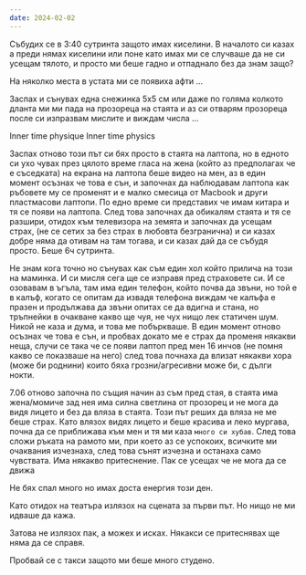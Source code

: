 ```yaml
---
date: 2024-02-02
---
```

Събудих се в 3:40 сутринта защото имах киселини. В началото си казах а преди нямах киселини или поне като имах ми се случваше да не си усещам тялото, и просто ми беше гадно и отпаднало без да знам защо?

На няколко места в устата ми се появиха афти ...

Заспах и сънувах една снежинка 5x5 см или даже по голяма колкото дланта ми ми пада на прозореца на стаята и аз си отварям прозореца после си изпразвам мислите и виждам числа ...

Inner time physique
Inner time physics

Заспах отново този път си бях просто в стаята на лаптопа, но в едното си ухо чувах през цялото време гласа на жена (който аз предполагах че е съседката)  на екрана на лаптопа беше видео на мен, аз в един момент осъзнах че това е сън, и започнах да наблюдавам лаптопа как ръбовете му се променят и е малко смесица от Macbook и други пластмасови лаптопи. По едно време си представих че имам китара и тя се появи на лаптопа. След това започнах да обикалям стаята и тя се разшири, отидох към телевизора на земята и започнах да усещам страх, (не се сетих за без страх в любовта безгранична) и си казах добре няма да отивам на там тогава, и си казах дай да се събудя просто. Беше 6ч сутринта.

Не знам кога точно но сънувах как съм един хол който прилича на този на маминка. И си мисля сега ще се изправя пред страховете си. И се озовавам в ъгъла, там има един телефон, който почва да звъни, но той е в калъф, когато се опитам да извадя телефона виждам че калъфа е празен и продължава да звъни опитах се да вдигна и стана, но тръпнейки в очакване какво ще чуя, не чух нищо лек статичен шум. Никой не каза и дума, и това ме побъркваше. В един момент отново осъзнах че това е сън, и пробвах докато ме е страх да променя някакви неща, случи се така че се появи лаптоп пред мен 16 инчов (не помня какво се показваше на него) след това почнаха да влизат някакви хора (може би роднини) които бяха грозни/агресивни може би, с дълги нокти.

7.06 отново започна по същия начин аз съм пред стая, в стаята има жена/момиче зад нея има силна светлина от прозорец и не мога да видя лицето и без да вляза в стаята. Този път реших да вляза не ме беше страх. Като влязох видях лицето и беше красива и леко мургава, почна да се приближава към мен и тя ми каза `много си хубав`. След това сложи ръката на рамото ми, при което аз се успокоих, всичките ми очаквания изчезнаха, след това сънят изчезна и останаха само чувствата. Има някакво притеснение. Пак се усещах че не мога да се движа

Не бях спал много но имах доста енергия този ден. 

Като отидох на театъра излязох на сцената за първи път. Но нищо не ми идваше да кажа. 

Затова не излязох пак, а можех и исках. Някакси се притеснявах ще няма да се справя.

Пробвай се с такси защото ми беше много студено.